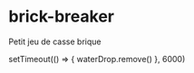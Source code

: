 # brick-breaker
Petit jeu de casse brique 

setTimeout(() => {
        waterDrop.remove()
    }, 6000)